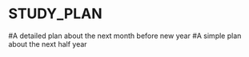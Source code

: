 # STUDY_PLAN
#A detailed plan about the next month before new year
#A simple plan about the next half year
